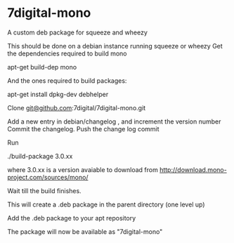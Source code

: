 7digital-mono
=============

A custom deb package for squeeze and wheezy

This should be done on a debian instance running squeeze or wheezy
Get the dependencies required to build mono

 apt-get build-dep mono

And the ones required to build packages:

 apt-get install dpkg-dev debhelper

Clone
 git@github.com:7digital/7digital-mono.git

Add a new entry in debian/changelog , and increment the version number Commit the changelog. Push the change log commit

Run
 
 ./build-package 3.0.xx  

where 3.0.xx is a version avaiable to download from http://download.mono-project.com/sources/mono/

Wait till the build finishes.

This will create a .deb package in the parent directory (one level up)

Add the .deb package to your apt repository

The package will now be available as "7digital-mono"
